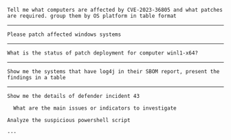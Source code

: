 ```
Tell me what computers are affected by CVE-2023-36805 and what patches are required. group them by OS platform in table format
```
---
```
Please patch affected windows systems
```
---
```
What is the status of patch deployment for computer winl1-x64?
```
---
```
Show me the systems that have log4j in their SBOM report, present the findings in a table
```
---
```
Show me the details of defender incident 43
```
```
  What are the main issues or indicators to investigate
```
    Analyze the suspicious powershell script    
```
---


